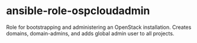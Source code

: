 # ansible-role-ospcloudadmin
Role for bootstrapping and administering an OpenStack installation. Creates domains, domain-admins, and adds global admin user to all projects.

